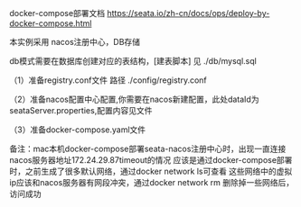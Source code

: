 docker-compose部署文档
https://seata.io/zh-cn/docs/ops/deploy-by-docker-compose.html

本实例采用 nacos注册中心，DB存储

db模式需要在数据库创建对应的表结构，[建表脚本] 见 ./db/mysql.sql

（1）准备registry.conf文件 路径 ./config/registry.conf

（2）准备nacos配置中心配置,你需要在nacos新建配置，此处dataId为seataServer.properties,配置内容见文件

（3）准备docker-compose.yaml文件

备注：mac本机docker-compose部署seata-nacos注册中心时，出现一直连接nacos服务器地址172.24.29.87timeout的情况
应该是通过docker-compose部署时，之前生成了很多默认网络，通过docker network ls可查看
这些网络中的虚拟ip应该和nacos服务器有网段冲突，通过docker network rm 删除掉一些网络后，访问成功


